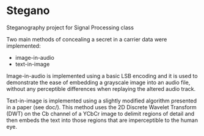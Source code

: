 # Stegano

Steganography project for Signal Processing class

Two main methods of concealing a secret in a carrier data were implemented:

 - image-in-audio
 - text-in-image

Image-in-audio is implemented using a basic LSB encoding and it is used to demonstrate the ease of embedding a grayscale image into an audio file, without any perceptible differences when replaying the altered audio track.

Text-in-image is implemented using a slightly modified algorithm presented in a paper (see doc/). This method uses the 2D Discrete Wavelet Transform (DWT) on the Cb channel of a YCbCr image to delimit regions of detail and then embeds the text into those regions that are imperceptible to the human eye.

